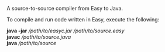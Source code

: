 A source-to-source compiler from Easy to Java. 

To compile and run code written in Easy, execute the following:

<b>java -jar</b> <i>/path/to/easyc.jar</i> <i>/path/to/source.easy</i> <br>
<b>javac</b> <i>/path/to/source.java</i> <br>
<b>java</b> <i>/path/to/source</i> <br>
